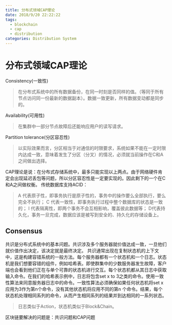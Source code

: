 ```yaml
---
title: 分布式领域CAP理论
date: 2018/9/20 22:22:22
tags:
  - blockchain
  - cap
  - distribution
categories: Distribution System
---
```




# 分布式领域CAP理论

Consistency(一致性)
    
>在分布式系统中的所有数据备份，在同一时刻是否同样的值。（等同于所有节点访问同一份最新的数据副本）。数据一致更新，所有数据变动都是同步的。

Availability(可用性)

>在集群中一部分节点故障后还能响应用户的读写请求。

Partition tolerance(分区容忍性)
    
>以实际效果而言，分区相当于对通信的时限要求，系统如果不能在一定时限内达成一致，意味着发生了分区（分叉）的情况，必须就当前操作在C和A之间做出选择。
<!-- more -->

CAP理论是说：在分布式存储系统中，最多只能实现以上两点。由于网络硬件肯定会出现延迟丢包等问题，所以分区容忍性是一定要实现的。因此剩下的一个在C和A之间做权衡。
传统数据库支持ACID：
>A 代表原子性，即事务执行是原子性的，事务中的操作要么全部执行，要么完全不执行；
>C 代表一致性，即事务执行过程中整个数据库的状态是一致的；
>I  代表隔离性，即两个事务不会互相影响，覆盖彼此数据等；
>D代表持久化，事务一旦完成，数据应该是被写到安全的、持久化的存储设备上。
## Consensus

共识是分布式系统中的基本问题。共识涉及多个服务器就价值达成一致，一旦他们就价值作出决定，该决定就是最终决定。
共识通常出现在复制状态机的上下文中，这是构建容错系统的一般方法。每个服务器都有一个状态机和一个日志。状态机是我们想要容错的组件，例如哈希表。即使群集中的少数服务器发生故障，客户端也会看到他们正在与单个可靠的状态机进行交互。每个状态机都从其日志中获取输入命令。在我们的哈希表示例中，日志将包含set x to 3之类的命令。使用一致性算法来同意服务器日志中的命令。一致性算法必须确保如果任何状态机将set x应用为3作为第n个命令，没有其他状态机将应用不同的第n 个命令。结果，每个状态机处理相同系列的命令，从而产生相同系列的结果并到达相同的一系列状态。
>日志类似于Action，状态机类似于Block&Chain。

区块链要解决的问题是：共识问题和CAP问题